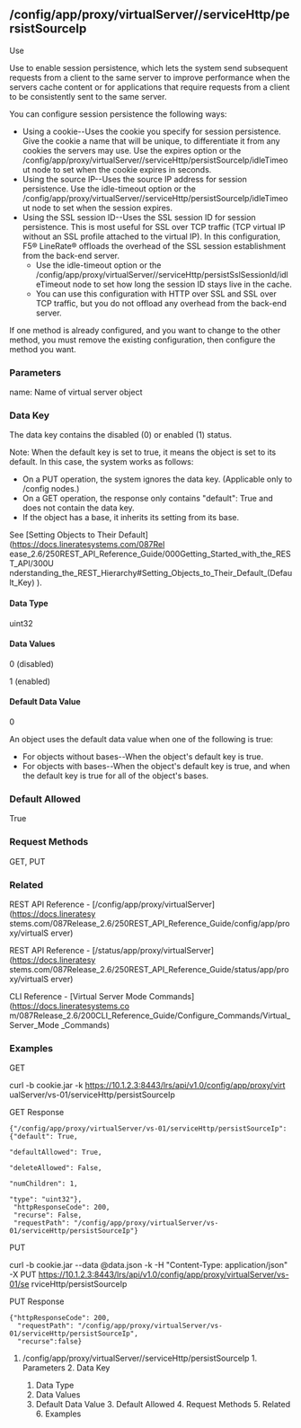 ## /config/app/proxy/virtualServer/<name>/serviceHttp/persistSourceIp

Use

Use to enable session persistence, which lets the system send subsequent
requests from a client to the same server to improve performance when the
servers cache content or for applications that require requests from a client
to be consistently sent to the same server.

You can configure session persistence the following ways:

  * Using a cookie--Uses the cookie you specify for session persistence. Give the cookie a name that will be unique, to differentiate it from any cookies the servers may use. Use the expires option or the /config/app/proxy/virtualServer/<name>/serviceHttp/persistSourceIp/idleTimeout node to set when the cookie expires in seconds.
  * Using the source IP--Uses the source IP address for session persistence. Use the idle-timeout option or the /config/app/proxy/virtualServer/<name>/serviceHttp/persistSourceIp/idleTimeout node to set when the session expires.
  * Using the SSL session ID--Uses the SSL session ID for session persistence. This is most useful for SSL over TCP traffic (TCP virtual IP without an SSL profile attached to the virtual IP). In this configuration, F5® LineRate® offloads the overhead of the SSL session establishment from the back-end server.
    * Use the idle-timeout option or the /config/app/proxy/virtualServer/<name>/serviceHttp/persistSslSessionId/idleTimeout node to set how long the session ID stays live in the cache.
    * You can use this configuration with HTTP over SSL and SSL over TCP traffic, but you do not offload any overhead from the back-end server.

If one method is already configured, and you want to change to the other
method, you must remove the existing configuration, then configure the method
you want.

### Parameters

name: Name of virtual server object

### Data Key

The data key contains the disabled (0) or enabled (1) status.

Note: When the default key is set to true, it means the object is set to its
default. In this case, the system works as follows:

  * On a PUT operation, the system ignores the data key. (Applicable only to /config nodes.)
  * On a GET operation, the response only contains "default": True and does not contain the data key.
  * If the object has a base, it inherits its setting from its base.

See [Setting Objects to Their Default](https://docs.lineratesystems.com/087Rel
ease_2.6/250REST_API_Reference_Guide/000Getting_Started_with_the_REST_API/300U
nderstanding_the_REST_Hierarchy#Setting_Objects_to_Their_Default_(Default_Key)
).

#### Data Type

uint32

#### Data Values

0 (disabled)

1 (enabled)

#### Default Data Value

0

An object uses the default data value when one of the following is true:

  * For objects without bases--When the object's default key is true.
  * For objects with bases--When the object's default key is true, and when the default key is true for all of the object's bases.

### Default Allowed

True

### Request Methods

GET, PUT

### Related

REST API Reference - [/config/app/proxy/virtualServer](https://docs.lineratesy
stems.com/087Release_2.6/250REST_API_Reference_Guide/config/app/proxy/virtualS
erver)

REST API Reference - [/status/app/proxy/virtualServer](https://docs.lineratesy
stems.com/087Release_2.6/250REST_API_Reference_Guide/status/app/proxy/virtualS
erver)

CLI Reference - [Virtual Server Mode Commands](https://docs.lineratesystems.co
m/087Release_2.6/200CLI_Reference_Guide/Configure_Commands/Virtual_Server_Mode
_Commands)

### Examples

GET

curl -b cookie.jar -k https://10.1.2.3:8443/lrs/api/v1.0/config/app/proxy/virt
ualServer/vs-01/serviceHttp/persistSourceIp

GET Response

    
    
    {"/config/app/proxy/virtualServer/vs-01/serviceHttp/persistSourceIp": {"default": True,
                                                                            "defaultAllowed": True,
                                                                            "deleteAllowed": False,
                                                                            "numChildren": 1,
                                                                            "type": "uint32"},
     "httpResponseCode": 200,
     "recurse": False,
     "requestPath": "/config/app/proxy/virtualServer/vs-01/serviceHttp/persistSourceIp"}
    

PUT

curl -b cookie.jar --data @data.json -k -H "Content-Type: application/json" -X
PUT https://10.1.2.3:8443/lrs/api/v1.0/config/app/proxy/virtualServer/vs-01/se
rviceHttp/persistSourceIp

PUT Response

    
    
    {"httpResponseCode": 200,
      "requestPath": "/config/app/proxy/virtualServer/vs-01/serviceHttp/persistSourceIp",
      "recurse":false}

  1. /config/app/proxy/virtualServer/<name>/serviceHttp/persistSourceIp
    1. Parameters
    2. Data Key
      1. Data Type
      2. Data Values
      3. Default Data Value
    3. Default Allowed
    4. Request Methods
    5. Related
    6. Examples

